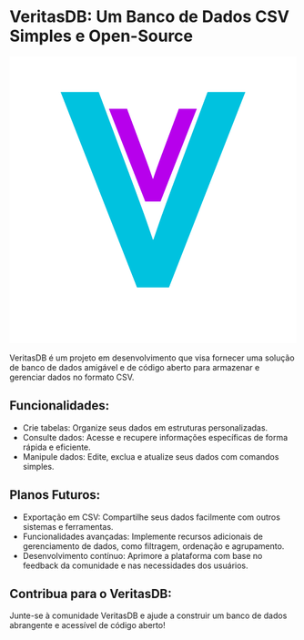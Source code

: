 # VeritasDB: Um Banco de Dados CSV Simples e Open-Source

![Veritas DB](logo.png)

VeritasDB é um projeto em desenvolvimento que visa fornecer uma solução de banco de dados amigável e de código aberto para armazenar e gerenciar dados no formato CSV.

## Funcionalidades:
- Crie tabelas: Organize seus dados em estruturas personalizadas.
- Consulte dados: Acesse e recupere informações específicas de forma rápida e eficiente.
- Manipule dados: Edite, exclua e atualize seus dados com comandos simples.

## Planos Futuros:
- Exportação em CSV: Compartilhe seus dados facilmente com outros sistemas e ferramentas.
- Funcionalidades avançadas: Implemente recursos adicionais de gerenciamento de dados, como filtragem, ordenação e agrupamento.
- Desenvolvimento contínuo: Aprimore a plataforma com base no feedback da comunidade e nas necessidades dos usuários.

## Contribua para o VeritasDB:
Junte-se à comunidade VeritasDB e ajude a construir um banco de dados abrangente e acessível de código aberto!
